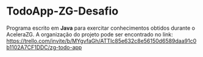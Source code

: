 # TodoApp-ZG-Desafio

Programa escrito em **Java** para exercitar conhecimentos obtidos durante o AceleraZG. A organização do projeto pode ser encontrado no link: https://trello.com/invite/b/MYgvfaGh/ATTIc85e632c8e56150d6589daa91c0b1102A7CF1DDC/zg-todo-app
